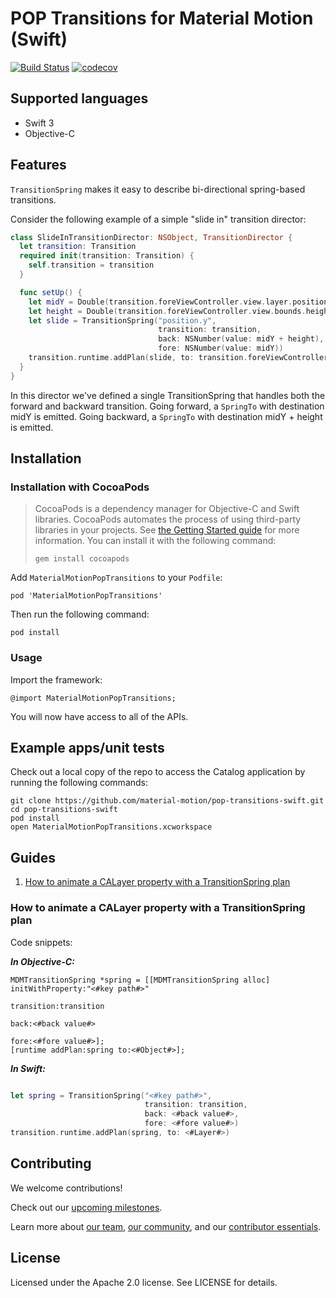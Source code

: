# POP Transitions for Material Motion (Swift)

[![Build Status](https://travis-ci.org/material-motion/pop-transitions-swift.svg?branch=develop)](https://travis-ci.org/material-motion/pop-transitions-swift)
[![codecov](https://codecov.io/gh/material-motion/pop-transitions-swift/branch/develop/graph/badge.svg)](https://codecov.io/gh/material-motion/pop-transitions-swift)

## Supported languages

- Swift 3
- Objective-C

## Features

`TransitionSpring` makes it easy to describe bi-directional spring-based transitions.

Consider the following example of a simple "slide in" transition director:

```swift
class SlideInTransitionDirector: NSObject, TransitionDirector {
  let transition: Transition
  required init(transition: Transition) {
    self.transition = transition
  }

  func setUp() {
    let midY = Double(transition.foreViewController.view.layer.position.y)
    let height = Double(transition.foreViewController.view.bounds.height)
    let slide = TransitionSpring("position.y",
                                 transition: transition,
                                 back: NSNumber(value: midY + height),
                                 fore: NSNumber(value: midY))
    transition.runtime.addPlan(slide, to: transition.foreViewController.view.layer)
  }
}
```

In this director we've defined a single TransitionSpring that handles both the forward and backward
transition. Going forward, a `SpringTo` with destination midY is emitted. Going backward, a
`SpringTo` with destination midY + height is emitted.

## Installation

### Installation with CocoaPods

> CocoaPods is a dependency manager for Objective-C and Swift libraries. CocoaPods automates the
> process of using third-party libraries in your projects. See
> [the Getting Started guide](https://guides.cocoapods.org/using/getting-started.html) for more
> information. You can install it with the following command:
>
>     gem install cocoapods

Add `MaterialMotionPopTransitions` to your `Podfile`:

    pod 'MaterialMotionPopTransitions'

Then run the following command:

    pod install

### Usage

Import the framework:

    @import MaterialMotionPopTransitions;

You will now have access to all of the APIs.

## Example apps/unit tests

Check out a local copy of the repo to access the Catalog application by running the following
commands:

    git clone https://github.com/material-motion/pop-transitions-swift.git
    cd pop-transitions-swift
    pod install
    open MaterialMotionPopTransitions.xcworkspace

## Guides

1. [How to animate a CALayer property with a TransitionSpring plan](#how-to-animate-a-calayer-property-with-a-transitionspring-plan)

### How to animate a CALayer property with a TransitionSpring plan

Code snippets:

***In Objective-C:***

```objc
MDMTransitionSpring *spring = [[MDMTransitionSpring alloc] initWithProperty:"<#key path#>"
                                                                 transition:transition
                                                                       back:<#back value#>
                                                                       fore:<#fore value#>];
[runtime addPlan:spring to:<#Object#>];
```

***In Swift:***

```swift

let spring = TransitionSpring("<#key path#>",
                              transition: transition,
                              back: <#back value#>,
                              fore: <#fore value#>)
transition.runtime.addPlan(spring, to: <#Layer#>)
```

## Contributing

We welcome contributions!

Check out our [upcoming milestones](https://github.com/material-motion/pop-transitions-swift/milestones).

Learn more about [our team](https://material-motion.github.io/material-motion/team/),
[our community](https://material-motion.github.io/material-motion/team/community/), and
our [contributor essentials](https://material-motion.github.io/material-motion/team/essentials/).

## License

Licensed under the Apache 2.0 license. See LICENSE for details.
